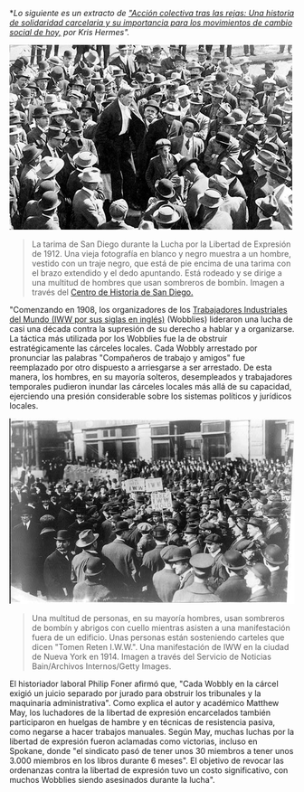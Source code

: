 **Lo siguiente es un extracto de ["Acción colectiva tras las rejas: Una historia de solidaridad carcelaria y su importancia para los movimientos de cambio social de hoy,](https://uppingtheanti.org/journal/article/18-collective-action-behind-bars) por Kris Hermes".*

![La tarima de San Diego durante la Lucha por la Libertad de Expresión de 1912. Una vieja fotografía en blanco y negro muestra a un hombre, vestido con un traje negro, que está de pie encima de una tarima con el brazo extendido y el dedo apuntando. Está rodeado y se dirige a una multitud de hombres que usan sombreros de bombín.](/assets/images/actions/jail-court-solidarity/free-speech-fights/san-diego-soapbox.jpeg)
> La tarima de San Diego durante la Lucha por la Libertad de Expresión de 1912. Una vieja fotografía en blanco y negro muestra a un hombre, vestido con un traje negro, que está de pie encima de una tarima con el brazo extendido y el dedo apuntando. Está rodeado y se dirige a una multitud de hombres que usan sombreros de bombín. Imagen a través del [Centro de Historia de San Diego.](http://www.aftguild.org/free_speech/)

"Comenzando en 1908, los organizadores de los [Trabajadores Industriales del Mundo (IWW por sus siglas en inglés)](https://iww.org/) (Wobblies) lideraron una lucha de casi una década contra la supresión de su derecho a hablar y a organizarse. La táctica más utilizada por los Wobblies fue la de obstruir estratégicamente las cárceles locales. Cada Wobbly arrestado por pronunciar las palabras "Compañeros de trabajo y amigos" fue reemplazado por otro dispuesto a arriesgarse a ser arrestado. De esta manera, los hombres, en su mayoría solteros, desempleados y trabajadores temporales pudieron inundar las cárceles locales más allá de su capacidad, ejerciendo una presión considerable sobre los sistemas políticos y jurídicos locales.

![Una multitud de personas, en su mayoría hombres, usan sombreros de bombín y abrigos con cuello mientras asisten a una manifestación fuera de un edificio. Unas personas están sosteniendo carteles que dicen "Tomen Reten I.W.W.".](/assets/images/actions/jail-court-solidarity/free-speech-fights/wobbly-gathering-in-ny-1914.jpg)
> Una multitud de personas, en su mayoría hombres, usan sombreros de bombín y abrigos con cuello mientras asisten a una manifestación fuera de un edificio. Unas personas están sosteniendo carteles que dicen "Tomen Reten I.W.W.". Una manifestación de IWW en la ciudad de Nueva York en 1914. Imagen a través del Servicio de Noticias Bain/Archivos Internos/Getty Images.

El historiador laboral Philip Foner afirmó que, "Cada Wobbly en la cárcel exigió un juicio separado por jurado para obstruir los tribunales y la maquinaria administrativa". Como explica el autor y académico Matthew May, los luchadores de la libertad de expresión encarcelados también participaron en huelgas de hambre y en técnicas de resistencia pasiva, como negarse a hacer trabajos manuales. Según May, muchas luchas por la libertad de expresión fueron aclamadas como victorias, incluso en Spokane, donde "el sindicato pasó de tener unos 30 miembros a tener unos 3.000 miembros en los libros durante 6 meses". El objetivo de revocar las ordenanzas contra la libertad de expresión tuvo un costo significativo, con muchos Wobblies siendo asesinados durante la lucha".

